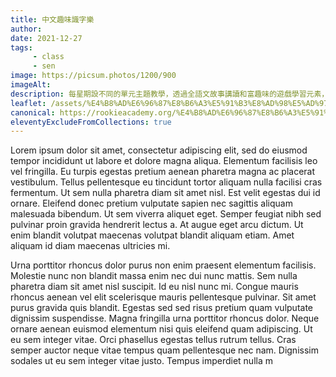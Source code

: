 ```yaml
---
title: 中文趣味識字樂
author:
date: 2021-12-27
tags: 
     - class
     - sen
image: https://picsum.photos/1200/900
imageAlt:
description: 每星期設不同的單元主題教學，透過全語文故事講讀和富趣味的遊戲學習元素，並利用圖像記憶，把抽象的文字符號變得易讀易明，豐富學童的識字量，加強中文口語及書面語的理解及表達能力，藉以促使他們自行閱讀故事、提升學習語文的興趣和信心，以及鞏固各個科目學習的基礎。
leaflet: /assets/%E4%B8%AD%E6%96%87%E8%B6%A3%E5%91%B3%E8%AD%98%E5%AD%97%E6%A8%82.pdf
canonical: https://rookieacademy.org/%E4%B8%AD%E6%96%87%E8%B6%A3%E5%91%B3%E8%AD%98%E5%AD%97%E6%A8%82/
eleventyExcludeFromCollections: true
---
```




Lorem ipsum dolor sit amet, consectetur adipiscing elit, sed do eiusmod tempor incididunt ut labore et dolore magna aliqua. Elementum facilisis leo vel fringilla. Eu turpis egestas pretium aenean pharetra magna ac placerat vestibulum. Tellus pellentesque eu tincidunt tortor aliquam nulla facilisi cras fermentum. Ut sem nulla pharetra diam sit amet nisl. Est velit egestas dui id ornare. Eleifend donec pretium vulputate sapien nec sagittis aliquam malesuada bibendum. Ut sem viverra aliquet eget. Semper feugiat nibh sed pulvinar proin gravida hendrerit lectus a. At augue eget arcu dictum. Ut enim blandit volutpat maecenas volutpat blandit aliquam etiam. Amet aliquam id diam maecenas ultricies mi.

Urna porttitor rhoncus dolor purus non enim praesent elementum facilisis. Molestie nunc non blandit massa enim nec dui nunc mattis. Sem nulla pharetra diam sit amet nisl suscipit. Id eu nisl nunc mi. Congue mauris rhoncus aenean vel elit scelerisque mauris pellentesque pulvinar. Sit amet purus gravida quis blandit. Egestas sed sed risus pretium quam vulputate dignissim suspendisse. Magna fringilla urna porttitor rhoncus dolor. Neque ornare aenean euismod elementum nisi quis eleifend quam adipiscing. Ut eu sem integer vitae. Orci phasellus egestas tellus rutrum tellus. Cras semper auctor neque vitae tempus quam pellentesque nec nam. Dignissim sodales ut eu sem integer vitae justo. Tempus imperdiet nulla m